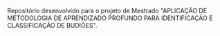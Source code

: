 Repositório desenvolvido para o projeto de Mestrado "APLICAÇÃO DE METODOLOGIA DE APRENDIZADO PROFUNDO PARA IDENTIFICAÇÃO E CLASSIFICAÇÃO DE BUDIÕES".
